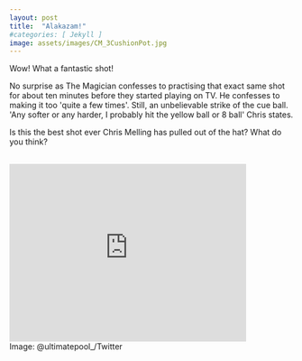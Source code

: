 ```yaml
---
layout: post
title:  "Alakazam!"
#categories: [ Jekyll ]
image: assets/images/CM_3CushionPot.jpg
---
```


Wow!  What a fantastic shot!<br>
  
No surprise as The Magician confesses to practising that exact same shot for about ten minutes before they started playing on TV.  He confesses to making it too 'quite a few times'.
Still, an unbelievable strike of the cue ball.  'Any softer or any harder, I probably hit the yellow ball or 8 ball' Chris states.<br>

<p>Is this the best shot ever Chris Melling has pulled out of the hat? What do you think? </p><br>

<!--<div style="text-align:center;">
		<iframe width="420" height="315" src="https://www.youtube.com/embed/-uqsP4zyOwI" frameborder="0" allowfullscreen></iframe>
</div>-->

<iframe width="420" height="315" src="https://www.youtube.com/embed/-uqsP4zyOwI" frameborder="0" allowfullscreen></iframe><br>
Image: @ultimatepool_/Twitter
